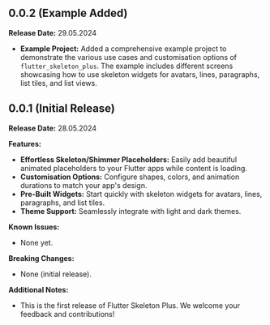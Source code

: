 ## 0.0.2 (Example Added)

**Release Date:** 29.05.2024

- **Example Project:** Added a comprehensive example project to demonstrate the various use cases and customisation options of `flutter_skeleton_plus`. The example includes different screens showcasing how to use skeleton widgets for avatars, lines, paragraphs, list tiles, and list views.

## 0.0.1 (Initial Release)

**Release Date:** 28.05.2024

**Features:**

- **Effortless Skeleton/Shimmer Placeholders:** Easily add beautiful animated placeholders to your Flutter apps while content is loading.
- **Customisation Options:** Configure shapes, colors, and animation durations to match your app's design.
- **Pre-Built Widgets:** Start quickly with skeleton widgets for avatars, lines, paragraphs, and list tiles.
- **Theme Support:** Seamlessly integrate with light and dark themes.

**Known Issues:**

- None yet.

**Breaking Changes:**

- None (initial release).

**Additional Notes:**

- This is the first release of Flutter Skeleton Plus. We welcome your feedback and contributions!
